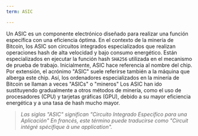 ```yaml
---
term: ASIC

---
```

Un ASIC es un componente electrónico diseñado para realizar una función específica con una eficiencia óptima. En el contexto de la minería de Bitcoin, los ASIC son circuitos integrados especializados que realizan operaciones hash de alta velocidad y bajo consumo energético. Están especializados en ejecutar la función hash `SHA256` utilizada en el mecanismo de prueba de trabajo. Inicialmente, ASIC hace referencia al nombre del chip. Por extensión, el acrónimo "ASIC" suele referirse también a la máquina que alberga este chip. Así, los ordenadores especializados en la minería de Bitcoin se llaman a veces "ASICs" o "mineros" Los ASIC han ido sustituyendo gradualmente a otros métodos de minería, como el uso de procesadores (CPU) y tarjetas gráficas (GPU), debido a su mayor eficiencia energética y a una tasa de hash mucho mayor.

> *Las siglas "ASIC" significan "Circuito Integrado Específico para una Aplicación" En francés, este término puede traducirse como "Circuit intégré spécifique à une application".*